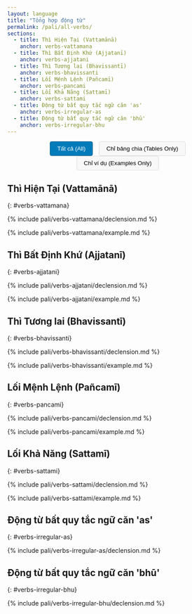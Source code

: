 ```yaml
---
layout: language
title: "Tổng hợp động từ"
permalink: /pali/all-verbs/
sections:
  - title: Thì Hiện Tại (Vattamānā)
    anchor: verbs-vattamana
  - title: Thì Bất Định Khứ (Ajjatanī)
    anchor: verbs-ajjatani
  - title: Thì Tương lai (Bhavissantī)
    anchor: verbs-bhavissanti
  - title: Lối Mệnh Lệnh (Pañcamī)
    anchor: verbs-pancami
  - title: Lối Khả Năng (Sattamī)
    anchor: verbs-sattami
  - title: Động từ bất quy tắc ngữ căn 'as'
    anchor: verbs-irregular-as
  - title: Động từ bất quy tắc ngữ căn 'bhū'
    anchor: verbs-irregular-bhu
---
```


<div class="filter-buttons">
  <button id="showAll" class="filter-btn active">Tất cả (All)</button>
  <button id="showTablesOnly" class="filter-btn">Chỉ bảng chia (Tables Only)</button>
  <button id="showVocabOnly" class="filter-btn">Chỉ ví dụ (Examples Only)</button>
</div>

## Thì Hiện Tại (Vattamānā)
{: #verbs-vattamana}

<div class="declension-content" markdown="1">

{% include pali/verbs-vattamana/declension.md %}

</div>

<div class="vocab-content" markdown="1">

{% include pali/verbs-vattamana/example.md %}

</div>

## Thì Bất Định Khứ (Ajjatanī)
{: #verbs-ajjatani}

<div class="declension-content" markdown="1">

{% include pali/verbs-ajjatani/declension.md %}

</div>

<div class="vocab-content" markdown="1">

{% include pali/verbs-ajjatani/example.md %}

</div>

## Thì Tương lai (Bhavissantī)
{: #verbs-bhavissanti}

<div class="declension-content" markdown="1">

{% include pali/verbs-bhavissanti/declension.md %}

</div>

<div class="vocab-content" markdown="1">

{% include pali/verbs-bhavissanti/example.md %}

</div>

## Lối Mệnh Lệnh (Pañcamī)
{: #verbs-pancami}

<div class="declension-content" markdown="1">

{% include pali/verbs-pancami/declension.md %}

</div>

<div class="vocab-content" markdown="1">

{% include pali/verbs-pancami/example.md %}

</div>

## Lối Khả Năng (Sattamī)
{: #verbs-sattami}

<div class="declension-content" markdown="1">

{% include pali/verbs-sattami/declension.md %}

</div>

<div class="vocab-content" markdown="1">

{% include pali/verbs-sattami/example.md %}

</div>

## Động từ bất quy tắc ngữ căn 'as'
{: #verbs-irregular-as}

<div class="declension-content" markdown="1">

{% include pali/verbs-irregular-as/declension.md %}

</div>

## Động từ bất quy tắc ngữ căn 'bhū'
{: #verbs-irregular-bhu}

<div class="declension-content" markdown="1">

{% include pali/verbs-irregular-bhu/declension.md %}

</div>

<style>
.filter-buttons {
  margin-bottom: 20px;
  text-align: center;
}

.filter-btn {
  padding: 8px 16px;
  margin: 0 5px;
  border: 1px solid #ddd;
  background: #f8f8f8;
  cursor: pointer;
  border-radius: 4px;
}

.filter-btn.active {
  background: #007cba;
  color: white;
  border-color: #005a87;
}

.hidden {
  display: none;
}
</style>

<script>
document.addEventListener('DOMContentLoaded', function() {
  const showAllBtn = document.getElementById('showAll');
  const showTablesBtn = document.getElementById('showTablesOnly');
  const showVocabBtn = document.getElementById('showVocabOnly');

  const declensionContent = document.querySelectorAll('.declension-content');
  const vocabContent = document.querySelectorAll('.vocab-content');

  function setActiveButton(activeBtn) {
    [showAllBtn, showTablesBtn, showVocabBtn].forEach(btn => {
      btn.classList.remove('active');
    });
    activeBtn.classList.add('active');
  }

  showAllBtn.addEventListener('click', function() {
    setActiveButton(this);
    declensionContent.forEach(el => el.classList.remove('hidden'));
    vocabContent.forEach(el => el.classList.remove('hidden'));
  });

  showTablesBtn.addEventListener('click', function() {
    setActiveButton(this);
    declensionContent.forEach(el => el.classList.remove('hidden'));
    vocabContent.forEach(el => el.classList.add('hidden'));
  });

  showVocabBtn.addEventListener('click', function() {
    setActiveButton(this);
    declensionContent.forEach(el => el.classList.add('hidden'));
    vocabContent.forEach(el => el.classList.remove('hidden'));
  });
});
</script>